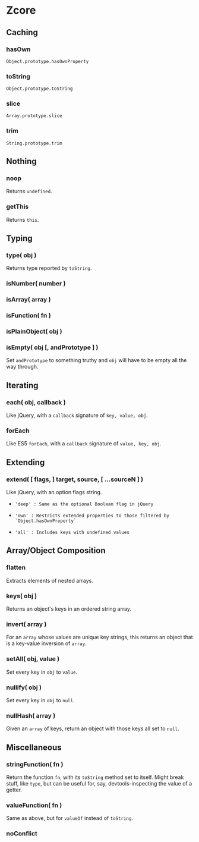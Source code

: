 # Zcore

## Caching

### hasOwn

`Object.prototype.hasOwnProperty`

### toString

`Object.prototype.toString`

### slice

`Array.prototype.slice`

### trim

`String.prototype.trim`

## Nothing

### noop

Returns `undefined`.

### getThis

Returns `this`.

## Typing

### type( obj )

Returns type reported by `toString`.

### isNumber( number )

### isArray( array )

### isFunction( fn )

### isPlainObject( obj )

### isEmpty( obj [, andPrototype ] )

Set `andPrototype` to something truthy and `obj` will have to be empty all the way through.

## Iterating

### each( obj, callback )

Like jQuery, with a `callback` signature of `key, value, obj`.

### forEach

Like ES5 `forEach`, with a `callback` signature of `value, key, obj`.

## Extending

### extend( [ flags, ] target, source, [ ...sourceN ] )

Like jQuery, with an option flags string.

 *     'deep' : Same as the optional Boolean flag in jQuery
 *     'own' : Restricts extended properties to those filtered by `Object.hasOwnProperty`
 *     'all' : Includes keys with undefined values

## Array/Object Composition

### flatten

Extracts elements of nested arrays.

### keys( obj )

Returns an object's keys in an ordered string array.

### invert( array )

For an `array` whose values are unique key strings, this returns an object that is a key-value inversion of `array`.

### setAll( obj, value )

Set every key in `obj` to `value`.

### nullify( obj )

Set every key in `obj` to `null`.

### nullHash( array )

Given an `array` of keys, return an object with those keys all set to `null`.

## Miscellaneous

### stringFunction( fn )

Return the function `fn`, with its `toString` method set to itself. Might break stuff, like `type`, but can be useful for, say, devtools-inspecting the value of a getter.

### valueFunction( fn )

Same as above, but for `valueOf` instead of `toString`.

### noConflict
